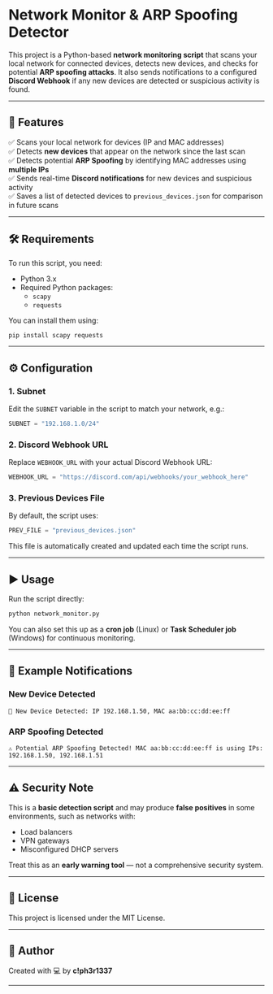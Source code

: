 

# Network Monitor & ARP Spoofing Detector

This project is a Python-based **network monitoring script** that scans your local network for connected devices, detects new devices, and checks for potential **ARP spoofing attacks**. It also sends notifications to a configured **Discord Webhook** if any new devices are detected or suspicious activity is found.

---

## 🚀 Features

✅ Scans your local network for devices (IP and MAC addresses)  
✅ Detects **new devices** that appear on the network since the last scan  
✅ Detects potential **ARP Spoofing** by identifying MAC addresses using **multiple IPs**  
✅ Sends real-time **Discord notifications** for new devices and suspicious activity  
✅ Saves a list of detected devices to `previous_devices.json` for comparison in future scans  

---

## 🛠️ Requirements

To run this script, you need:

- Python 3.x
- Required Python packages:
    - `scapy`
    - `requests`

You can install them using:

```bash
pip install scapy requests
```

---

## ⚙️ Configuration

### 1. Subnet
Edit the `SUBNET` variable in the script to match your network, e.g.:
```python
SUBNET = "192.168.1.0/24"
```

### 2. Discord Webhook URL
Replace `WEBHOOK_URL` with your actual Discord Webhook URL:
```python
WEBHOOK_URL = "https://discord.com/api/webhooks/your_webhook_here"
```

### 3. Previous Devices File
By default, the script uses:
```python
PREV_FILE = "previous_devices.json"
```
This file is automatically created and updated each time the script runs.

---

## ▶️ Usage

Run the script directly:

```bash
python network_monitor.py
```

You can also set this up as a **cron job** (Linux) or **Task Scheduler job** (Windows) for continuous monitoring.

---

## 🔔 Example Notifications

### New Device Detected
```
🔔 New Device Detected: IP 192.168.1.50, MAC aa:bb:cc:dd:ee:ff
```

### ARP Spoofing Detected
```
⚠️ Potential ARP Spoofing Detected! MAC aa:bb:cc:dd:ee:ff is using IPs: 192.168.1.50, 192.168.1.51
```

---

## ⚠️ Security Note

This is a **basic detection script** and may produce **false positives** in some environments, such as networks with:

- Load balancers
- VPN gateways
- Misconfigured DHCP servers

Treat this as an **early warning tool** — not a comprehensive security system.

---

## 📄 License

This project is licensed under the MIT License.

---

## 👤 Author

Created with 💻 by **c!ph3r1337**

---
